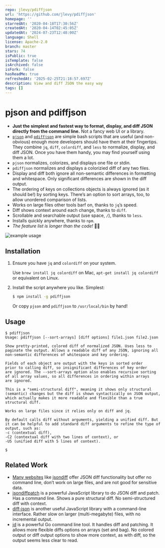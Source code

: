 ```yaml
---
repo: jlevy/pdiffjson
url: 'https://github.com/jlevy/pdiffjson'
homepage: ''
starredAt: '2020-04-18T17:30:56Z'
createdAt: '2020-04-14T02:45:05Z'
updatedAt: '2024-07-23T12:48:00Z'
language: Shell
license: Apache-2.0
branch: master
stars: 74
isPublic: true
isTemplate: false
isArchived: false
isFork: false
hasReadMe: true
refreshedAt: '2025-02-25T21:18:57.697Z'
description: View and diff JSON the easy way
tags: []
---
```


# pjson and pdiffjson

- **Just the simplest and fastest way to format, display, and diff JSON directly from the
  command line.** Not a fancy web UI or a library.
- [`pjson`](pjson) and [`pdiffjson`](pdiffjson) are simple bash scripts that are useful (and non-obvious) enough more
  developers should have them at their fingertips.
  They combine `jq`, `diff`, `colordiff`, and `less` to normalize, display, and diff JSON. Once you have them
  handy, you may find yourself using them a lot.
- `pjson` normalizes, colorizes, and displays one file or stdin.
- `pdiffjson` normalizes and displays a colorizied diff of any two files.
- Display and diff both ignore all non-semantic differences in formatting and whitespace.
  Only significant differences are shown in the diff output.
- The ordering of keys on collections objects is always ignored (as it should be!)
  by sorting keys.
  There’s an option to sort arrays, too, to allow unordered comparison of lists.
- Works on large files other tools barf on, thanks to `jq`’s speed.
- Diff shows context around each change, thanks to `diff`.
- Scrollable and searchable output (use space, `/`), thanks to `less`.
- Installs quickly anywhere, thanks to `npm`.
- *The feature list is longer than the code!*
  🤯😀

![example usage](images/example.gif)

## Installation

1. Ensure you have `jq` and `colordiff` on your system.

   Use `brew install jq colordiff` on Mac, `apt-get install jq colordiff` or equivalent on Linux.

2. Install the script anywhere you like.
   Simplest:

   ```bash
   $ npm install -g pdiffjson
   ```

   Or copy `pjson` and `pdiffjson` to `/usr/local/bin` by hand!

## Usage

```
$ pdiffjson
Usage: pdiffjson [--sort-arrays] [diff options] file1.json file2.json

Show pretty-printed, colored diff of normalized JSON. Uses less to
paginate the output. Allows a readable diff of any JSON, ignoring all
non-semantic differences of whitespace and key ordering.

Fields of each object are output with the keys in sorted order
prior to calling diff, so insignificant differences of key order
are ignored. The --sort-arrays option also enables recursive sorting
of all array values, so all differences in ordering within arrays
are ignored.

This is a "semi-structural diff", meaning it shows only structural
(semantic) changes but the diff is shown syntactically on JSON output,
which actually makes it more readable and flexible than a true
structural diff.

Works on large files since it relies only on diff and jq.

By default calls diff without arguments, yielding a unified diff. But
it can be helpful to add standard diff arguments to refine the type of
output, such as:
-c (contextual diff),
-C2 (contextual diff with two lines of context), or
-U5 (unified diff with 5 lines of context).

$
```

## Related Work

- [Many websites](https://www.google.com/search?q=json+diff) like
  [jsondiff](https://github.com/zgrossbart/jdd) offer JSON diff functionality but offer no
  command line, don’t work on large files, and are not good for sensitive data.
- [jsondiffpatch](https://github.com/benjamine/jsondiffpatch) is a powerful JavaScript library
  to do JSON diff and patch.
  Has a command line.
  Shows a pure structural diff.
  No semi-structured diff with context.
- [diff-json](https://github.com/andreyvit/json-diff) is another useful JavaScript library with
  a command-line interface.
  Rather slow on larger (multi-megabyte) files, with no incremental output.
- [jd](https://github.com/josephburnett/jd) is a powerful Go command line tool.
  It handles diff and patching.
  It allows more flexible diffs options on arrays (set and bag).
  No colored output or diff output options to show more context, as with diff, so the output
  seems less clear to read.
